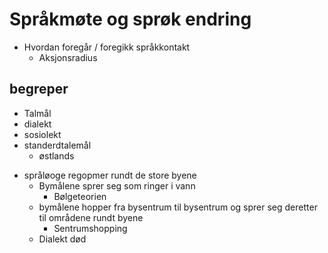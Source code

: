# Språkmøte og sprøk endring

- Hvordan foregår / foregikk språkkontakt
  - Aksjonsradius

## begreper

- Talmål
- dialekt
- sosiolekt
- standerdtalemål
  - østlands

* språløoge regopmer rundt de store byene
  - Bymålene sprer seg som ringer i vann
    - Bølgeteorien
  - bymålene hopper fra bysentrum til bysentrum og sprer seg deretter til områdene rundt byene
    - Sentrumshopping
  * Dialekt død








